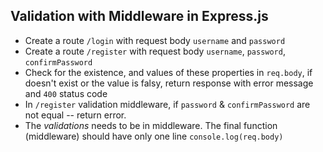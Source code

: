 ## Validation with Middleware in Express.js

 - Create a route `/login` with request body `username` and `password`
 - Create a route `/register` with request body `username`, `password`, `confirmPassword`
 - Check for the existence, and values of these properties in `req.body`, if doesn't exist or the value is falsy, return response with error message and `400` status code
 - In `/register` validation middleware, if `password` & `confirmPassword` are not equal -- return error.
 - The *validations* needs to be in middleware. The final function (middleware) should have only one line `console.log(req.body)`
